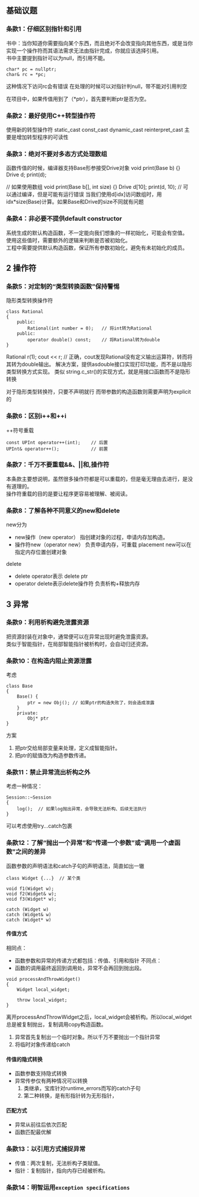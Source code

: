 ## 基础议题

### 条款1：仔细区别指针和引用
书中：当你知道你需要指向某个东西，而且绝对不会改变指向其他东西，或是当你实现一个操作符而其语法需求无法由指针完成，你就应该选择引用。  
书中主要提到指针可以为null，而引用不能。
```
char* pc = nullptr;
char& rc = *pc;
```
这种情况下访问rc会有错误
在处理的时候可以对指针判null，带不能对引用判空

在项目中，如果传值用到了（*ptr），首先要判断ptr是否为空。

### 条款2：最好使用C++转型操作符
使用新的转型操作符
static_cast
const_cast
dynamic_cast
reinterpret_cast
主要是增加转型程序的可读性

### 条款3：绝对不要对多态方式处理数组
函数传值的时候，编译器支持Base形参接受Drive对象
void print(Base b)
{}
Drive d;
print(d);

// 如果使用数组
void print(Base b[], int size)
{}
Drive d[10];
print(d, 10);   // 可以通过编译，但是可能有运行错误
当我们使用d[idx]访问数组时，用idx*size(Base)计算。如果Base和Drive的size不同就有问题


### 条款4：非必要不提供default constructor
系统生成的默认构造函数，不一定能向我们想象的一样初始化，可能会有空值。  
使用这些值时，需要额外的逻辑来判断是否被初始化。  
工程中需要提供默认构造函数，保证所有参数初始化，避免有未初始化的成员。

## 2 操作符
### 条款5：对定制的“类型转换函数”保持警惕
隐形类型转换操作符
```
class Rational
{
    public:
        Rational(int number = 0);   // 将int转为Rational
    public:
        operator double() const;    // 将Rational转为double
}
```
Rational r(1);
cout << r;  // 正确，cout发现Rational没有定义输出运算符，转而将其转为double输出。
解决方案，提供asdouble接口实现打印功能，而不是以隐形类型转换方式实现。
类似 string.c_str()的实现方式，就是用接口函数而不是隐形转换

对于隐形类型转换符，只要不声明就行
而带参数的构造函数则需要声明为explicit的

### 条款6：区别i++和++i
++符号重载
```
const UPInt operator++(int);    // 后置
UPInt& operator++();            // 前置
```

### 条款7：千万不要重载&&、||和,操作符
本条款主要想说明，虽然很多操作符都是可以重载的，但是毫无理由去进行，是没有道理的。  
操作符重载的目的是要让程序更容易被理解、被阅读。  

### 条款8：了解各种不同意义的new和delete
new分为
- new操作（new operator）
  指创建对象的过程，申请内存加构造。
- 操作符new（operator new）
  负责申请内存，可重载
  placement new可以在指定内存位置创建对象

delete
- delete operator表示
  delete ptr
- operator delete表示delete操作符
  负责析构+释放内存

## 3 异常
### 条款9：利用析构避免泄露资源
把资源封装在对象中，通常便可以在异常出现时避免泄露资源。  
类似于智能指针，在局部智能指针被析构时，会自动归还资源。  

### 条款10：在构造内阻止资源泄露
考虑
```
class Base
{
    Base() {
        ptr = new Obj(); // 如果ptr的构造失败了，则会造成泄露
    }
    private:
        Obj* ptr
}
```
方案
1. 把ptr交给局部变量来处理，定义成智能指针。
2. 把ptr的赋值改为构造参数传递。  


### 条款11：禁止异常流出析构之外
考虑一种情况：
```
Session::~Session
{
    log();  // 如果log抛出异常，会导致无法析构、后续无法执行
}
```

可以考虑使用try...catch包裹

### 条款12：了解“抛出一个异常”和“传递一个参数”或“调用一个虚函数”之间的差异
函数参数的声明语法和catch子句的声明语法，简直如出一辙
```
class Widget {...}  // 某个类

void f1(Widget w);
void f2(Widget& w);
void f3(Widget* w);

catch (Widget w)
catch (Widget& w)
catch (Widget* w)
```
#### 传值方式
相同点：
- 函数参数和异常的传递方式都包括：传值、引用和指针
不同点：
- 函数的调用最终返回到调用处，异常不会再回到抛出段。

```
void processAndThrowWidget()
{
	Widget local_widget;

	throw local_widget;
}
```
离开processAndThrowWidget之后，local_widget会被析构。所以local_widget总是被复制抛出，复制调用copy构造函数。
1. 异常首先复制出一个临时对象。所以千万不要抛出一个指针异常
2. 将临时对象传递给catch

#### 传值的隐式转换
- 函数参数支持隐式转换
- 异常传参仅有两种情况可以转换
  1. 类继承，宝库针对runtime_errors而写的catch子句
  2. 第二种转换，是有形指针转为无形指针，

#### 匹配方式
- 异常从前往后依次匹配
- 函数匹配最优解

### 条款13：以引用方式捕捉异常
- 传值：两次复制，无法析构子类赋值。
- 指针：复制指针，指向内存已经被析构。

### 条款14：明智运用`exception specifications`

